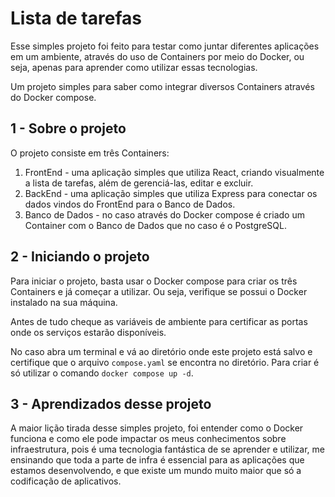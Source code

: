 # Lista de tarefas

Esse simples projeto foi feito para testar como juntar diferentes aplicações em um ambiente, através do uso de Containers por meio do Docker, ou seja, apenas para aprender como utilizar essas tecnologias.

Um projeto simples para saber como integrar diversos Containers através do Docker compose.

## 1 - Sobre o projeto

O projeto consiste em três Containers:
    
1. FrontEnd - uma aplicação simples que utiliza React, criando visualmente a lista de tarefas, além de gerenciá-las, editar e excluir.
2. BackEnd - uma aplicação simples que utiliza Express para conectar os dados vindos do FrontEnd para o Banco de Dados.
3. Banco de Dados - no caso através do Docker compose é criado um Container com o Banco de Dados que no caso é o PostgreSQL.

## 2 - Iniciando o projeto

Para iniciar o projeto, basta usar o Docker compose para criar os três Containers e já começar a utilizar. Ou seja, verifique se possui o Docker instalado na sua máquina.

Antes de tudo cheque as variáveis de ambiente para certificar as portas onde os serviços estarão disponíveis.

No caso abra um terminal e vá ao diretório onde este projeto está salvo e certifique que o arquivo `compose.yaml` se encontra no diretório. Para criar é só utilizar o comando `docker compose up -d`.

## 3 - Aprendizados desse projeto

A maior lição tirada desse simples projeto, foi entender como o Docker funciona e como ele pode impactar os meus conhecimentos sobre infraestrutura, pois é uma tecnologia fantástica de se aprender e utilizar, me ensinando que toda a parte de infra é essencial para as aplicações que estamos desenvolvendo, e que existe um mundo muito maior que só a codificação de aplicativos.

